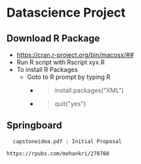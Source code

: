 # Datascience Project

## Download R Package
  * https://cran.r-project.org/bin/macosx/##
  * Run R script with Rscript xyx.R
  * To install R Packages
    * Goto to R prompt by typing R
      * > install.packages("XML")
      * > quit("yes")
  
## Springboard
  
```
  capstoneidea.pdf : Initial Proposal
```

```
https://rpubs.com/mohankri/278768
```
